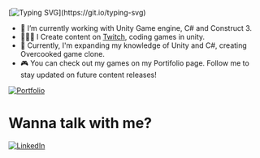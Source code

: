 
[![Typing SVG](https://readme-typing-svg.herokuapp.com/?lines=+Hi+there+👋;I’m+Álisson+Marques+Miquelace;Game+developer;)](https://git.io/typing-svg)

- 🔭 I’m currently working with Unity Game engine, C# and Construct 3.
- 👩🏻‍💻 I Create content on <a href="https://www.twitch.tv/nymphdev">Twitch</a>, coding games in unity.
- 🌱 Currently, I'm expanding my knowledge of Unity and C#, creating Overcooked game clone.
- 🎮 You can check out my games on my Portifolio page. Follow me to stay updated on future content releases!

<a href="https://alissonthx-portfolio.vercel.app">![Portfolio](https://img.shields.io/badge/PORTFOLIO-%234f0599.svg?style=for-the-badge&logo=portfolio&logoColor=white)</a>

<h1>Wanna talk with me?</h1>

<a href="https://www.linkedin.com/in/%C3%A1lisson-marques-miquelace-63875b106">![LinkedIn](https://img.shields.io/badge/linkedin-%230077B5.svg?style=for-the-badge&logo=linkedin&logoColor=white)</a>
